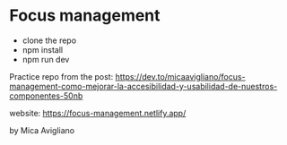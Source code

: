   # Focus management

  - clone the repo
  - npm install
  - npm run dev

Practice repo from the post: https://dev.to/micaavigliano/focus-management-como-mejorar-la-accesibilidad-y-usabilidad-de-nuestros-componentes-50nb

website: https://focus-management.netlify.app/

by Mica Avigliano
